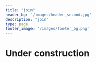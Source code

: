 ```yaml
---
title: "join"
header_bg: '/images/header_second.jpg'
description: "join"
type: page
footer_image: '/images/footer_bg.png'
---
```


# Under construction